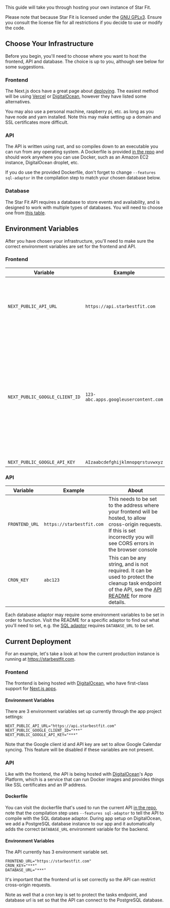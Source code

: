 This guide will take you through hosting your own instance of Star Fit.

Please note that because Star Fit is licensed under the [GNU GPLv3](../LICENSE). Ensure you consult the license file for all restrictions if you decide to use or modify the code.

## Choose Your Infrastructure

Before you begin, you'll need to choose where you want to host the frontend, API and database. The choice is up to you, although see below for some suggestions.

### Frontend

The Next.js docs have a great page about [deploying](https://nextjs.org/docs/app/building-your-application/deploying). The easiest method will be using [Vercel](https://vercel.com/docs/concepts/deployments/overview) or [DigitalOcean](https://docs.digitalocean.com/products/app-platform/getting-started/sample-apps/next.js/), however they have listed some alternatives.

You may also use a personal machine, raspberry pi, etc. as long as you have node and yarn installed. Note this may make setting up a domain and SSL certificates more difficult.

### API

The API is written using rust, and so compiles down to an executable you can run from any operating system. A Dockerfile is provided [in the repo](../api/Dockerfile) and should work anywhere you can use Docker, such as an Amazon EC2 instance, DigitalOcean droplet, etc.

If you do use the provided Dockerfile, don't forget to change `--features sql-adaptor` in the compilation step to match your chosen database below.

### Database

The Star Fit API requires a database to store events and availability, and is designed to work with multiple types of databases. You will need to choose one from [this table](../api#storage-adaptors).

## Environment Variables

After you have chosen your infrastructure, you'll need to make sure the correct environment variables are set for the frontend and API.

### Frontend

| Variable | Example | About |
| --- | --- | --- |
| `NEXT_PUBLIC_API_URL` | `https://api.starbestfit.com` | This needs to be set to where your API will be hosted, so the frontend can communicate with it. |
| `NEXT_PUBLIC_GOOGLE_CLIENT_ID` | `123-abc.apps.googleusercontent.com` | If you want the Google Calendar sync button to be enabled, you'll need to set up a Google oauth screen and API key. You can follow the steps in [this Google guide](https://developers.google.com/calendar/api/quickstart/js) until you reach "Set up the sample" to get started. |
| `NEXT_PUBLIC_GOOGLE_API_KEY` | `AIzaabcdefghijklmnopqrstuvwxyz` | See above |

### API

| Variable | Example | About |
| --- | --- | --- |
| `FRONTEND_URL` | `https://starbestfit.com` | This needs to be set to the address where your frontend will be hosted, to allow cross-origin requests. If this is set incorrectly you will see CORS errors in the browser console |
| `CRON_KEY` | `abc123` | This can be any string, and is not required. It can be used to protect the cleanup task endpoint of the API, see the [API README](../api#cleanup-task) for more details. |

Each database adaptor may require some environment variables to be set in order to function. Visit the README for a specific adaptor to find out what you'll need to set, e.g. the [SQL adaptor](../api/adaptors/sql/README.md) requires `DATABASE_URL` to be set.

## Current Deployment

For an example, let's take a look at how the current production instance is running at https://starbestfit.com.

### Frontend

The frontend is being hosted with [DigitalOcean](https://digitalocean.com), who have first-class support for [Next.js apps](https://docs.digitalocean.com/products/app-platform/getting-started/sample-apps/next.js/).

#### Environment Variables

There are 3 environment variables set up currently through the app project settings:

```env
NEXT_PUBLIC_API_URL="https://api.starbestfit.com"
NEXT_PUBLIC_GOOGLE_CLIENT_ID="***"
NEXT_PUBLIC_GOOGLE_API_KEY="***"
```

Note that the Google client id and API key are set to allow Google Calendar syncing. This feature will be disabled if these variables are not present.

### API

Like with the frontend, the API is being hosted with [DigitalOcean](https://digitalocean.com)'s App Platform, which is a service that can run Docker images and provides things like SSL certificates and an IP address.

#### Dockerfile

You can visit the dockerfile that's used to run the current API [in the repo](../api/Dockerfile), note that the compilation step uses `--features sql-adaptor` to tell the API to compile with the SQL database adaptor. During app setup on DigitalOcean, we add a PostgreSQL database instance to our app and it automatically adds the correct `DATABASE_URL` environment variable for the backend.

#### Environment Variables

The API currently has 3 environment variable set.

```env
FRONTEND_URL="https://starbestfit.com"
CRON_KEY="***"
DATABASE_URL="***"
```

It's important that the frontend url is set correctly so the API can restrict cross-origin requests.

Note as well that a cron key is set to protect the tasks endpoint, and database url is set so that the API can connect to the PostgreSQL database.
